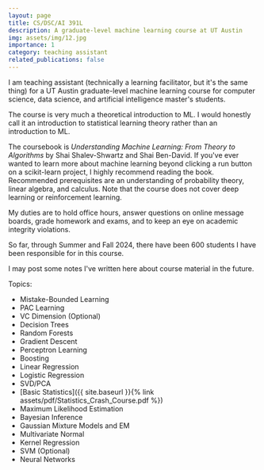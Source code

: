 ```yaml
---
layout: page
title: CS/DSC/AI 391L
description: A graduate-level machine learning course at UT Austin
img: assets/img/12.jpg
importance: 1
category: teaching assistant
related_publications: false
---
```


I am teaching assistant (technically a learning facilitator, but it's the same thing) for a UT Austin graduate-level machine learning course for computer science, data science, and artificial intelligence master's students.

The course is very much a theoretical introduction to ML. I would honestly call it an introduction to statistical learning theory rather than an introduction to ML.

The coursebook is _Understanding Machine Learning: From Theory to Algorithms_ by Shai Shalev-Shwartz and Shai Ben-David. If you've ever wanted to learn more about machine learning beyond clicking a run button on a scikit-learn project, I highly recommend reading the book. Recommended prerequisites are an understanding of probability theory, linear algebra, and calculus. Note that the course does not cover deep learning or reinforcement learning.

My duties are to hold office hours, answer questions on online message boards, grade homework and exams, and to keep an eye on academic integrity violations.

So far, through Summer and Fall 2024, there have been 600 students I have been responsible for in this course.

I may post some notes I've written here about course material in the future.

Topics:

- Mistake-Bounded Learning
- PAC Learning
- VC Dimension (Optional)
- Decision Trees
- Random Forests
- Gradient Descent
- Perceptron Learning
- Boosting
- Linear Regression
- Logistic Regression
- SVD/PCA
- [Basic Statistics]({{ site.baseurl }}{% link assets/pdf/Statistics_Crash_Course.pdf %})
- Maximum Likelihood Estimation
- Bayesian Inference
- Gaussian Mixture Models and EM
- Multivariate Normal
- Kernel Regression
- SVM (Optional)
- Neural Networks
